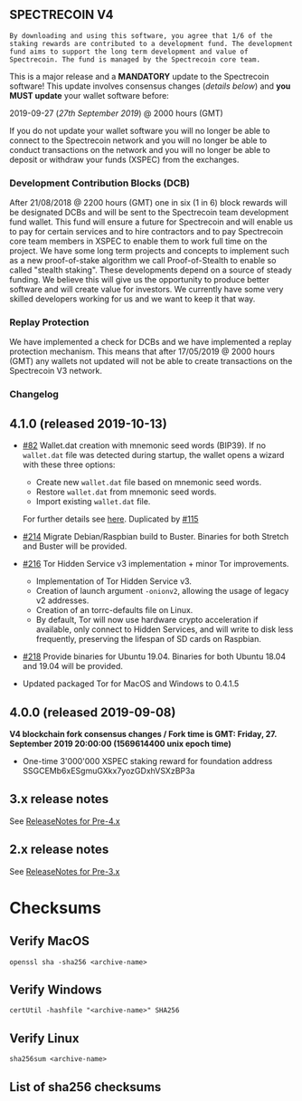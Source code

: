 ## SPECTRECOIN V4

`By downloading and using this software, you agree that 1/6 of the staking rewards are contributed to a development fund. The development fund aims to support the long term development and value of Spectrecoin. The fund is managed by the Spectrecoin core team.`

This is a major release and a **MANDATORY** update to the Spectrecoin software! This update involves consensus changes (_details below_) and **you MUST update** your wallet software before:

2019-09-27 (_27th September 2019_) @ 2000 hours (GMT)

If you do not update your wallet software you will no longer be able to connect to the Spectrecoin network and you will no longer be able to conduct transactions on the network and you will no longer be able to deposit or withdraw your funds (XSPEC) from the exchanges.

### Development Contribution Blocks (DCB)
After 21/08/2018 @ 2200 hours (GMT) one in six (1 in 6) block rewards will be designated DCBs and will be sent to the Spectrecoin team development fund wallet. This fund will ensure a future for Spectrecoin and will enable us to pay for certain services and to hire contractors and to pay Spectrecoin core team members in XSPEC to enable them to work full time on the project. We have some long term projects and concepts to implement such as a new proof-of-stake algorithm we call Proof-of-Stealth to enable so called "stealth staking". These developments depend on a source of steady funding. We believe this will give us the opportunity to produce better software and will create value for investors. We currently have some very skilled developers working for us and we want to keep it that way.

### Replay Protection
We have implemented a check for DCBs and we have implemented a replay protection mechanism. This means that after 17/05/2019 @ 2000 hours (GMT) any wallets not updated will not be able to create transactions on the Spectrecoin V3 network.

### Changelog
## 4.1.0 (released 2019-10-13)
- [#82](https://github.com/spectrecoin/spectre/issues/82) Wallet.dat creation with mnemonic seed words (BIP39).
  If no `wallet.dat` file was detected during startup, the wallet opens a wizard with these three options:
  - Create new `wallet.dat` file based on mnemonic seed words.
  - Restore `wallet.dat` from mnemonic seed words.
  - Import existing `wallet.dat` file.

  For further details see [here](https://medium.com/coinmonks/mnemonic-generation-bip39-simply-explained-e9ac18db9477).
  Duplicated by [#115](https://github.com/spectrecoin/spectre/issues/115)

- [#214](https://github.com/spectrecoin/spectre/issues/214) Migrate Debian/Raspbian build to Buster.
  Binaries for both Stretch and Buster will be provided.

- [#216](https://github.com/spectrecoin/spectre/issues/216) Tor Hidden Service v3 implementation + minor Tor improvements.
  - Implementation of Tor Hidden Service v3.
  - Creation of launch argument `-onionv2`, allowing the usage of legacy v2 addresses.
  - Creation of an torrc-defaults file on Linux.
  - By default, Tor will now use hardware crypto acceleration if available, only connect to Hidden Services,
    and will write to disk less frequently, preserving the lifespan of SD cards on Raspbian.

- [#218](https://github.com/spectrecoin/spectre/issues/218) Provide binaries for Ubuntu 19.04.
  Binaries for both Ubuntu 18.04 and 19.04 will be provided.

- Updated packaged Tor for MacOS and Windows to 0.4.1.5

## 4.0.0 (released 2019-09-08)
**V4 blockchain fork consensus changes / Fork time is GMT: Friday, 27. September 2019 20:00:00 (1569614400 unix epoch time)**
- One-time 3'000'000 XSPEC staking reward for foundation address SSGCEMb6xESgmuGXkx7yozGDxhVSXzBP3a

## 3.x release notes

See [ReleaseNotes for Pre-4.x](./ReleaseNotes_Pre4.0.md)

## 2.x release notes

See [ReleaseNotes for Pre-3.x](./ReleaseNotes_Pre3.0.md)

# Checksums
## Verify MacOS
```
openssl sha -sha256 <archive-name>
```
## Verify Windows
```
certUtil -hashfile "<archive-name>" SHA256
```
## Verify Linux
```
sha256sum <archive-name>
```
## List of sha256 checksums
